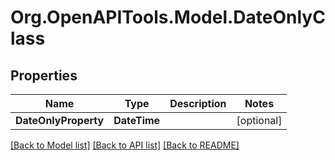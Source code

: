 # Org.OpenAPITools.Model.DateOnlyClass

## Properties

Name | Type | Description | Notes
------------ | ------------- | ------------- | -------------
**DateOnlyProperty** | **DateTime** |  | [optional] 

[[Back to Model list]](../README.md#documentation-for-models) [[Back to API list]](../README.md#documentation-for-api-endpoints) [[Back to README]](../README.md)

